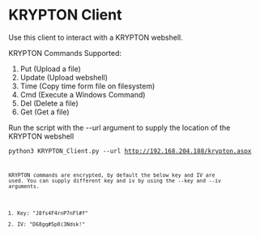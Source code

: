 # KRYPTON Client
Use this client to interact with a KRYPTON webshell.

KRYPTON Commands Supported:
1. Put (Upload a file)
2. Update (Upload webshell)
3. Time (Copy time form file on filesystem)
4. Cmd (Execute a Windows Command)
5. Del (Delete a file)
6. Get (Get a file)

Run the script with the --url argument to supply the location of the KRYPTON webshell

<code>python3 KRYPTON_Client.py --url http://192.168.204.188/krypton.aspx<code>

KRYPTON commands are encrypted, by default the below key and IV are used. You can supply different key and iv by using the --key and --iv arguments.

1. Key: "J8fs4F4rnP7nFl#f"
2. IV: "D68gq#5p0(3Ndsk!"